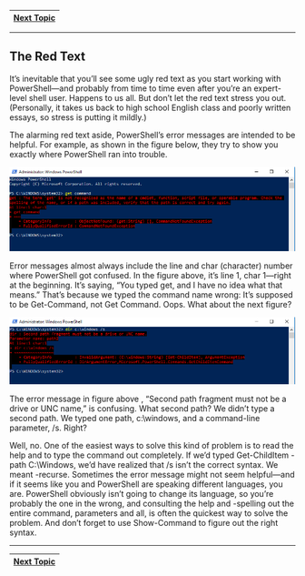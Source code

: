 |[Next Topic](/00-Table-of-Contents.md)|
|---|

---

## The Red Text

It’s inevitable that you’ll see some ugly red text as you start working with PowerShell—and probably from time to time even after you’re an expert-level shell user. Happens to us all. But don’t let the red text stress you out. (Personally, it takes us back to high school English class and poorly written essays, so stress is putting it mildly.)

The alarming red text aside, PowerShell’s error messages are intended to be helpful. For example, as shown in the figure below, they try to show you exactly where PowerShell ran into trouble.

![](Assets/61723915-89993500-ad32-11e9-99f8-2718f342fcbb.png)

Error messages almost always include the line and char (character) number where PowerShell got confused. In the figure above, it’s line 1, char 1—right at the beginning. It’s saying, “You typed get, and I have no idea what that means.” That’s because we typed the command name wrong: It’s supposed to be Get-Command, not Get Command. Oops. What about the next figure?

![](Assets/61724057-ccf3a380-ad32-11e9-8784-78add2912391.png)

The error message in figure above , “Second path fragment must not be a drive or UNC name,” is confusing. What second path? We didn’t type a second path. We typed one path, c:\windows, and a command-line parameter, /s. Right?

Well, no. One of the easiest ways to solve this kind of problem is to read the help and to type the command out completely. If we’d typed Get-ChildItem -path C:\Windows, we’d have realized that /s isn’t the correct syntax. We meant -recurse. Sometimes the error message might not seem helpful—and if it seems like you and PowerShell are speaking different languages, you are. PowerShell obviously isn’t going to change its language, so you’re probably the one in the wrong, and consulting the help and -spelling out the entire command, parameters and all, is often the quickest way to solve the problem. And don’t forget to use Show-Command to figure out the right syntax.

---

|[Next Topic](/03_Powershell_Commands/05_Confusion.md)|
|---|
